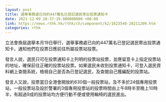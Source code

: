 ```yaml
---
layout: post
title: 選舉事務處已向約447萬名已登記選民寄出投票通知卡
date: 2021-12-09 20:37:19.000000000 +08:00
link: https://news.rthk.hk/rthk/ch/component/k2/1623548-20211209.htm
categories: rthk
---
```


立法會換屆選舉本月19日舉行，選舉事務處已向約447萬名已登記選民寄出投票通知卡，通知他們在投票日應前往所屬投票站投票。

發言人說，選民只可在投票通知卡上列明的投票站投票，並應留意卡上指定投票站的地址，確保前往正確的投票站投票。如果選民未收到投票通知卡，可登入選民資料網上查閱系統，檢視自己是否為已登記選民，及查閱自己獲編配的投票站。

發言人又說，投票當日全港會開放約630個一般投票站，及不多於24個專用投票站，一般投票站及設於警署的3個專用投票站的投票時間由上午8時半至晚上10時半，有超過9成的投票站均方便行動不便或使用輪椅的選民進出。
